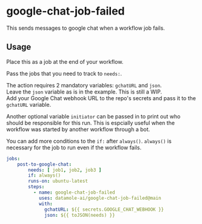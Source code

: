 # google-chat-job-failed
This sends messages to google chat when a workflow job fails.

## Usage
Place this as a job at the end of your workflow. 

Pass the jobs that you need to track to `needs:`.

The action requires 2 mandatory variables: `gchatURL` and `json`.  
Leave the `json` variable as is in the example. This is still a WIP.  
Add your Google Chat webhook URL to the repo's secrets and pass it to the `gchatURL` variable.   

Another optional variable `initiator` can be passed in to print out who should be responsible for this run. This is espcially useful when the workflow was started by another workflow through a bot.

You can add more conditions to the `if:` after `always()`. `always()` is necessary for the job to run even if the workflow fails. 

```YAML
jobs:
    post-to-google-chat:
        needs: [ job1, job2, job3 ]
        if: always() 
        runs-on: ubuntu-latest
        steps:
          - name: google-chat-job-failed
            uses: datamole-ai/google-chat-job-failed@main
            with:
              gchatURL: ${{ secrets.GOOGLE_CHAT_WEBHOOK }}
              json: ${{ toJSON(needs) }}
```
